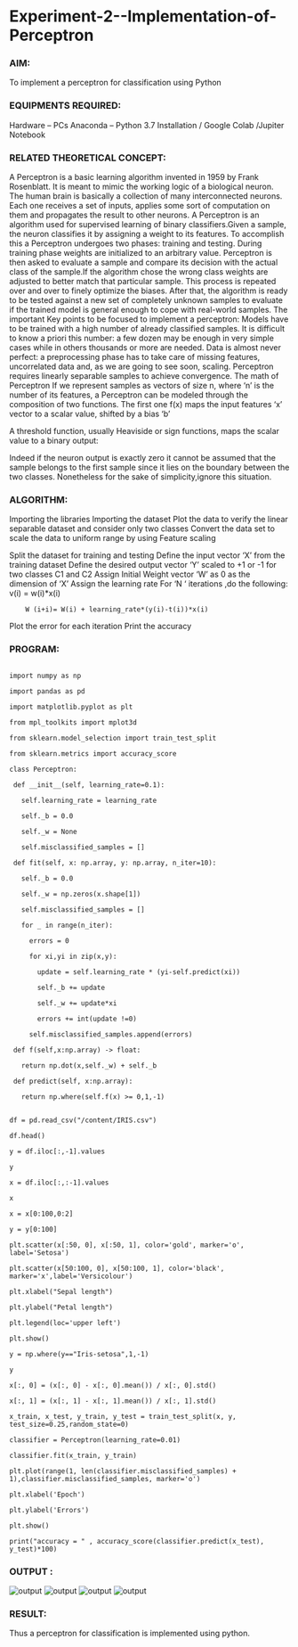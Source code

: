# Experiment-2--Implementation-of-Perceptron
### AIM:

To implement a perceptron for classification using Python

### EQUIPMENTS REQUIRED:
Hardware – PCs
Anaconda – Python 3.7 Installation / Google Colab /Jupiter Notebook

### RELATED THEORETICAL CONCEPT:
A Perceptron is a basic learning algorithm invented in 1959 by Frank Rosenblatt. It is meant to mimic the working logic of a biological neuron. The human brain is basically a collection of many interconnected neurons. Each one receives a set of inputs, applies some sort of computation on them and propagates the result to other neurons.
A Perceptron is an algorithm used for supervised learning of binary classifiers.Given a sample, the neuron classifies it by assigning a weight to its features. To accomplish this a Perceptron undergoes two phases: training and testing. During training phase weights are initialized to an arbitrary value. Perceptron is then asked to evaluate a sample and compare its decision with the actual class of the sample.If the algorithm chose the wrong class weights are adjusted to better match that particular sample. This process is repeated over and over to finely optimize the biases. After that, the algorithm is ready to be tested against a new set of completely unknown samples to evaluate if the trained model is general enough to cope with real-world samples.
The important Key points to be focused to implement a perceptron:
Models have to be trained with a high number of already classified samples. It is difficult to know a priori this number: a few dozen may be enough in very simple cases while in others thousands or more are needed.
Data is almost never perfect: a preprocessing phase has to take care of missing features, uncorrelated data and, as we are going to see soon, scaling.
Perceptron requires linearly separable samples to achieve convergence.
The math of Perceptron
If we represent samples as vectors of size n, where ‘n’ is the number of its features, a Perceptron can be modeled through the composition of two functions. The first one 
f(x) maps the input features  ‘x’  vector to a scalar value, shifted by a bias ‘b’

A threshold function, usually Heaviside or sign functions, maps the scalar value to a binary output:

Indeed if the neuron output is exactly zero it cannot be assumed that the sample belongs to the first sample since it lies on the boundary between the two classes. Nonetheless for the sake of simplicity,ignore this situation.


### ALGORITHM:
Importing the libraries
Importing the dataset
Plot the data to verify the linear separable dataset and consider only two classes
Convert the data set to scale the data to uniform range by using Feature scaling

Split the dataset for training and testing
Define the input vector ‘X’ from the training dataset
Define the desired output vector ‘Y’ scaled to +1 or -1 for two classes C1 and C2
Assign Initial Weight vector ‘W’ as 0 as the dimension of ‘X’
Assign the learning rate
For ‘N ‘ iterations ,do the following:
        v(i) = w(i)*x(i)
         
        W (i+i)= W(i) + learning_rate*(y(i)-t(i))*x(i)
Plot the error for each iteration 
Print the accuracy


### PROGRAM:
 ```
 
 import numpy as np 
 
import pandas as pd 

import matplotlib.pyplot as plt 

from mpl_toolkits import mplot3d

from sklearn.model_selection import train_test_split 

from sklearn.metrics import accuracy_score

class Perceptron:

  def __init__(self, learning_rate=0.1):
  
    self.learning_rate = learning_rate
    
    self._b = 0.0
    
    self._w = None
    
    self.misclassified_samples = []
    
  def fit(self, x: np.array, y: np.array, n_iter=10):
  
    self._b = 0.0
    
    self._w = np.zeros(x.shape[1])
    
    self.misclassified_samples = []
    
    for _ in range(n_iter):
    
      errors = 0
      
      for xi,yi in zip(x,y):
      
        update = self.learning_rate * (yi-self.predict(xi))
        
        self._b += update
        
        self._w += update*xi
        
        errors += int(update !=0)
        
      self.misclassified_samples.append(errors)
      
  def f(self,x:np.array) -> float:
  
    return np.dot(x,self._w) + self._b
    
  def predict(self, x:np.array):
  
    return np.where(self.f(x) >= 0,1,-1) 
    
    
df = pd.read_csv("/content/IRIS.csv")

df.head()

y = df.iloc[:,-1].values

y

x = df.iloc[:,:-1].values

x

x = x[0:100,0:2]

y = y[0:100]

plt.scatter(x[:50, 0], x[:50, 1], color='gold', marker='o', label='Setosa')

plt.scatter(x[50:100, 0], x[50:100, 1], color='black', marker='x',label='Versicolour')

plt.xlabel("Sepal length")

plt.ylabel("Petal length")

plt.legend(loc='upper left')

plt.show()

y = np.where(y=="Iris-setosa",1,-1)

y

x[:, 0] = (x[:, 0] - x[:, 0].mean()) / x[:, 0].std()

x[:, 1] = (x[:, 1] - x[:, 1].mean()) / x[:, 1].std()

x_train, x_test, y_train, y_test = train_test_split(x, y, test_size=0.25,random_state=0)

classifier = Perceptron(learning_rate=0.01)

classifier.fit(x_train, y_train)

plt.plot(range(1, len(classifier.misclassified_samples) + 1),classifier.misclassified_samples, marker='o')

plt.xlabel('Epoch')

plt.ylabel('Errors')

plt.show()

print("accuracy = " , accuracy_score(classifier.predict(x_test), y_test)*100)

```
### OUTPUT :
![output](https://github.com/jhansi21005096/Experiment-2--Implementation-of-Perceptron/blob/main/output.a.png)
![output](https://github.com/jhansi21005096/Experiment-2--Implementation-of-Perceptron/blob/main/output.b.png)
![output](https://github.com/jhansi21005096/Experiment-2--Implementation-of-Perceptron/blob/main/output.e.png)
![output](https://github.com/jhansi21005096/Experiment-2--Implementation-of-Perceptron/blob/main/output.d.png)

### RESULT:
Thus a perceptron for classification is implemented using python.

